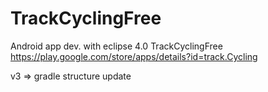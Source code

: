 TrackCyclingFree
================
Android app dev. with eclipse 4.0
TrackCyclingFree https://play.google.com/store/apps/details?id=track.Cycling

v3 => gradle structure update
